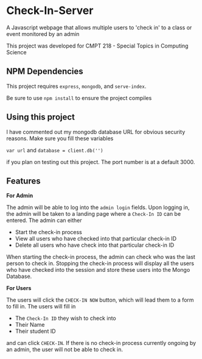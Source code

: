 # Check-In-Server
A Javascript webpage that allows multiple users to 'check in' to a class or event monitored by an admin

This project was developed for CMPT 218 - Special Topics in Computing Science

## NPM Dependencies
This project requires `express`, `mongodb`, and `serve-index`.

Be sure to use `npm install` to ensure the project compiles

## Using this project
I have commented out my mongodb database URL for obvious security reasons. Make sure you fill these variables

`var url` and `database = client.db('')` 

if you plan on testing out this project. The port number is at a default 3000.

## Features

**For Admin**

The admin will be able to log into the `admin login` fields. Upon logging in, the admin will be taken to a landing page where a `Check-In ID` can be entered. The admin can either

- Start the check-in process
- View all users who have checked into that particular check-in ID
- Delete all users who have check into that particular check-in ID

When starting the check-in process, the admin can check who was the last person to check in. Stopping the check-in process will display all the users who have checked into the session and store these users into the Mongo Database.

**For Users**

The users will click the `CHECK-IN NOW` button, which will lead them to a form to fill in. The users will fill in

- The `Check-In ID` they wish to check into
- Their Name
- Their student ID

and can click `CHECK-IN`. If there is no check-in process currently ongoing by an admin, the user will not be able to check in.
